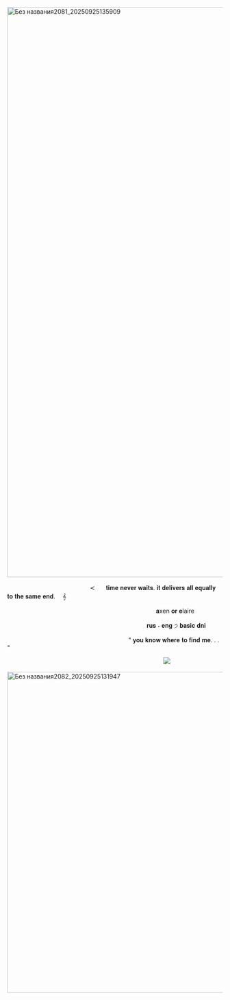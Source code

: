 <img width="1900" height="1331" alt="Без названия2081_20250925135909" src="https://github.com/user-attachments/assets/79e33270-ee40-435e-b3a7-178c59f598a7" />

ㅤㅤㅤㅤㅤㅤㅤㅤㅤㅤㅤㅤㅤㅤㅤ≺ㅤㅤ𝐭𝐢𝐦𝐞 𝐧𝐞𝐯𝐞𝐫 𝐰𝐚𝐢𝐭𝐬. 𝐢𝐭 𝐝𝐞𝐥𝐢𝐯𝐞𝐫𝐬 𝐚𝐥𝐥 𝐞𝐪𝐮𝐚𝐥𝐥𝐲 𝐭𝐨 𝐭𝐡𝐞 𝐬𝐚𝐦𝐞 𝐞𝐧𝐝.ㅤ 𝄞

ㅤㅤㅤㅤㅤㅤㅤㅤㅤㅤㅤㅤㅤㅤㅤㅤㅤㅤㅤㅤㅤㅤㅤㅤㅤㅤㅤ𝐚xen 𝐨𝐫 𝐞laire

ㅤㅤㅤㅤㅤㅤㅤㅤㅤㅤㅤㅤㅤㅤㅤㅤㅤㅤㅤㅤㅤㅤㅤㅤㅤ 𝐫𝐮𝐬 ˖ 𝐞𝐧𝐠 ੭ 𝐛𝐚𝐬𝐢𝐜 𝐝𝐧𝐢

ㅤㅤㅤㅤㅤㅤㅤㅤㅤㅤㅤㅤㅤㅤㅤㅤㅤㅤㅤㅤㅤㅤ" 𝐲𝐨𝐮 𝐤𝐧𝐨𝐰 𝐰𝐡𝐞𝐫𝐞 𝐭𝐨 𝐟𝐢𝐧𝐝 𝐦𝐞. . . "

ㅤㅤㅤㅤㅤㅤㅤㅤㅤㅤㅤㅤㅤㅤㅤㅤㅤㅤㅤㅤㅤㅤㅤㅤㅤㅤㅤㅤ ![](https://komarev.com/ghpvc/?username=infinitymusic&style=for-the-badge&color=8d2b58&label=౨ৎ)

<img width="1900" height="749" alt="Без названия2082_20250925131947" src="https://github.com/user-attachments/assets/fb5fb72d-aecf-4dd6-b24f-eeb2badbffa5" />
